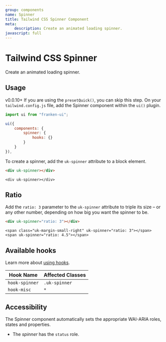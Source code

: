 ```yaml
---
group: components
name: Spinner
title: Tailwind CSS Spinner Component
meta:
    description: Create an animated loading spinner.
javascript: full
---
```


# Tailwind CSS Spinner

<p class="mt-2 uk-text-lead">Create an animated loading spinner.</p>

## Usage

<span class="uk-badge uk-badge-danger">v0.0.10+</span> If you are using the `presetQuick()`, you can skip this step. On your `tailwind.config.js` file, add the Spinner component within the `ui()` plugin.

```javascript
import ui from "franken-ui";

ui({
    components: {
        spinner: {
            hooks: {}
        }
    }
}),
```

To create a spinner, add the `uk-spinner` attribute to a block element.

```html
<div uk-spinner></div>
```

```example
<div uk-spinner></div>
```

## Ratio

Add the `ratio: 3` parameter to the `uk-spinner` attribute to triple its size – or any other number, depending on how big you want the spinner to be.

```html
<div uk-spinner="ratio: 3"></div>
```

```example
<span class="uk-margin-small-right" uk-spinner="ratio: 3"></span>
<span uk-spinner="ratio: 4.5"></span>
```

## Available hooks

Learn more about [using hooks](hooks.md).

| Hook Name      | Affected Classes |
|----------------|------------------|
| `hook-spinner` | `.uk-spinner`    |
| `hook-misc`    | `*`              |

## Accessibility

The Spinner component automatically sets the appropriate WAI-ARIA roles, states and properties.

- The *spinner* has the `status` role.
